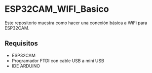 # ESP32CAM_WIFI_Basico
Este repositorio muestra como hacer una conexión básica a WiFi para ESP32CAM.

## Requisitos
- ESP32CAM
- Programador FTDI con cable USB a mini USB
- IDE ARDUINO